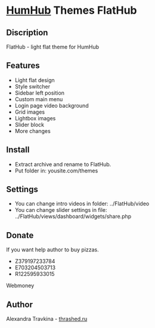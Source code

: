 #  [HumHub](https://github.com/humhub/humhub) Themes FlatHub

## Discription
FlatHub - light flat theme for HumHub

## Features
- Light flat design
- Style switcher
- Sidebar left position
- Custom main menu
- Login page video background
- Grid images
- Lightbox images
- Slider block
- More changes

## Install
- Extract archive and rename to FlatHub.
- Put folder in: yousite.com/themes

## Settings
- You can change intro videos in folder: ../FlatHub/video
- You can change slider settings in file: ../FlatHub/views/dashboard/widgets/share.php

## Donate
If you want help author to buy pizzas.
- Z379197233784
- E703204503713
- R122595933015

Webmoney

## Author
Alexandra Travkina - [thrashed.ru](http://milkleaks.ru)
